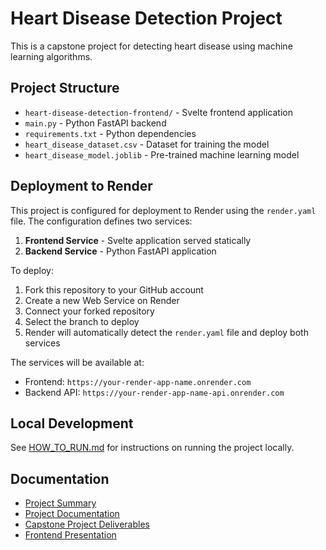 # Heart Disease Detection Project

This is a capstone project for detecting heart disease using machine learning algorithms.

## Project Structure

- `heart-disease-detection-frontend/` - Svelte frontend application
- `main.py` - Python FastAPI backend
- `requirements.txt` - Python dependencies
- `heart_disease_dataset.csv` - Dataset for training the model
- `heart_disease_model.joblib` - Pre-trained machine learning model

## Deployment to Render

This project is configured for deployment to Render using the `render.yaml` file. The configuration defines two services:

1. **Frontend Service** - Svelte application served statically
2. **Backend Service** - Python FastAPI application

To deploy:

1. Fork this repository to your GitHub account
2. Create a new Web Service on Render
3. Connect your forked repository
4. Select the branch to deploy
5. Render will automatically detect the `render.yaml` file and deploy both services

The services will be available at:
- Frontend: `https://your-render-app-name.onrender.com`
- Backend API: `https://your-render-app-name-api.onrender.com`

## Local Development

See [HOW_TO_RUN.md](HOW_TO_RUN.md) for instructions on running the project locally.

## Documentation

- [Project Summary](PROJECT_SUMMARY.md)
- [Project Documentation](PROJECT_DOCUMENTATION.md)
- [Capstone Project Deliverables](CAPSTONE_PROJECT_DELIVERABLES.md)
- [Frontend Presentation](heart-disease-detection-frontend/PROJECT_PRESENTATION.md)